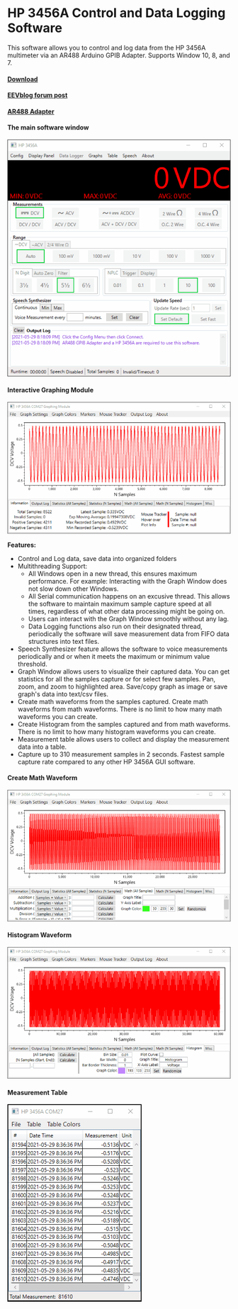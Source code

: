 # HP 3456A Control and Data Logging Software
This software allows you to control and log data from the HP 3456A multimeter via an AR488 Arduino GPIB Adapter. Supports Window 10, 8, and 7.

#### [Download](https://github.com/Niravk1997/HP-3456A-Software/releases)

#### [EEVblog forum post](https://www.eevblog.com/forum/testgear/hp-34401a-standalone-software/)

#### [AR488 Adapter](https://github.com/Twilight-Logic/AR488)



#### The main software window
![HP 3456A Software](https://github.com/Niravk1997/HP-3456A-Software/blob/main/Images/HP3456A_Main_Window.gif)

#### Interactive Graphing Module
![HP 3456A Graph Module](https://github.com/Niravk1997/HP-3456A-Software/blob/main/Images/HP3456A_Graph_Module.gif)

**Features:**
- Control and Log data, save data into organized folders
- Multithreading Support:
   - All Windows open in a new thread, this ensures maximum performance. For example: Interacting with the Graph Window does not slow down other Windows.
    - All Serial communication happens on an excusive thread. This allows the software to maintain maximum sample capture speed at all times, regardless of what other data processing might be going on.
    - Users can interact with the Graph Window smoothly without any lag.
    - Data Logging functions also run on their designated thread, periodically the software will save measurement data from FIFO data structures into text files.
- Speech Synthesizer feature allows the software to voice measurements periodically and or when it meets the maximum or minimum value threshold.
- Graph Window allows users to visualize their captured data. You can get statistics for all the samples capture or for select few samples. Pan, zoom, and zoom to highlighted area. Save/copy graph as image or save graph's data into text/csv files. 
- Create math waveforms from the samples captured. Create math waveforms from math waveforms. There is no limit to how many math waveforms you can create. 
- Create Histogram from the samples captured and from math waveforms. There is no limit to how many histogram waveforms you can create.
- Measurement table allows users to collect and display the measurement data into a table.
- Capture up to 310  measurement samples in 2 seconds. Fastest sample capture rate compared to any other HP 3456A GUI software.

#### Create Math Waveform
![HP 3456A Math Waveform](https://github.com/Niravk1997/HP-3456A-Software/blob/main/Images/HP3456A_Math_Waveform.gif)

#### Histogram Waveform
![HP 3456A Histogram](https://github.com/Niravk1997/HP-3456A-Software/blob/main/Images/HP3456A_Histogram_Window.gif)

#### Measurement Table
![HP 3456A Table](https://github.com/Niravk1997/HP-3456A-Software/blob/main/Images/HP3456A_Table.gif)